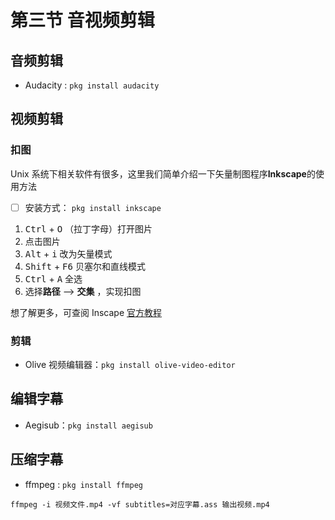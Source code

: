 # 第三节 音视频剪辑

## 音频剪辑

- Audacity : `pkg install audacity`

## 视频剪辑

### 扣图

Unix 系统下相关软件有很多，这里我们简单介绍一下矢量制图程序**Inkscape**的使用方法

- [ ] 安装方式： `pkg install inkscape`

1. <kbd>Ctrl</kbd>  + <kbd>O</kbd> （拉丁字母）打开图片
1. 点击图片
1. <kbd>Alt</kbd>  + <kbd>i</kbd> 改为矢量模式
1. <kbd>Shift</kbd>  + <kbd>F6</kbd> 贝塞尔和直线模式
1. <kbd>Ctrl</kbd>  + <kbd>A</kbd> 全选
1. 选择**路径** --> **交集** ，实现扣图

想了解更多，可查阅 Inscape [官方教程](https://inkscape.org/zh-hans/learn/tutorials/)


### 剪辑

- Olive 视频编辑器：`pkg install olive-video-editor`

## 编辑字幕

- Aegisub：`pkg install aegisub`

## 压缩字幕

- ffmpeg : `pkg install ffmpeg`

`ffmpeg -i 视频文件.mp4 -vf subtitles=对应字幕.ass 输出视频.mp4`
